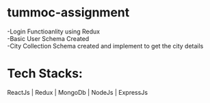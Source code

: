 # tummoc-assignment

-Login Functioanlity using Redux
</br>
-Basic User Schema Created
</br>
-City Collection Schema created and implement to get the city details

# Tech Stacks:

ReactJs | Redux | MongoDb | NodeJs | ExpressJs
